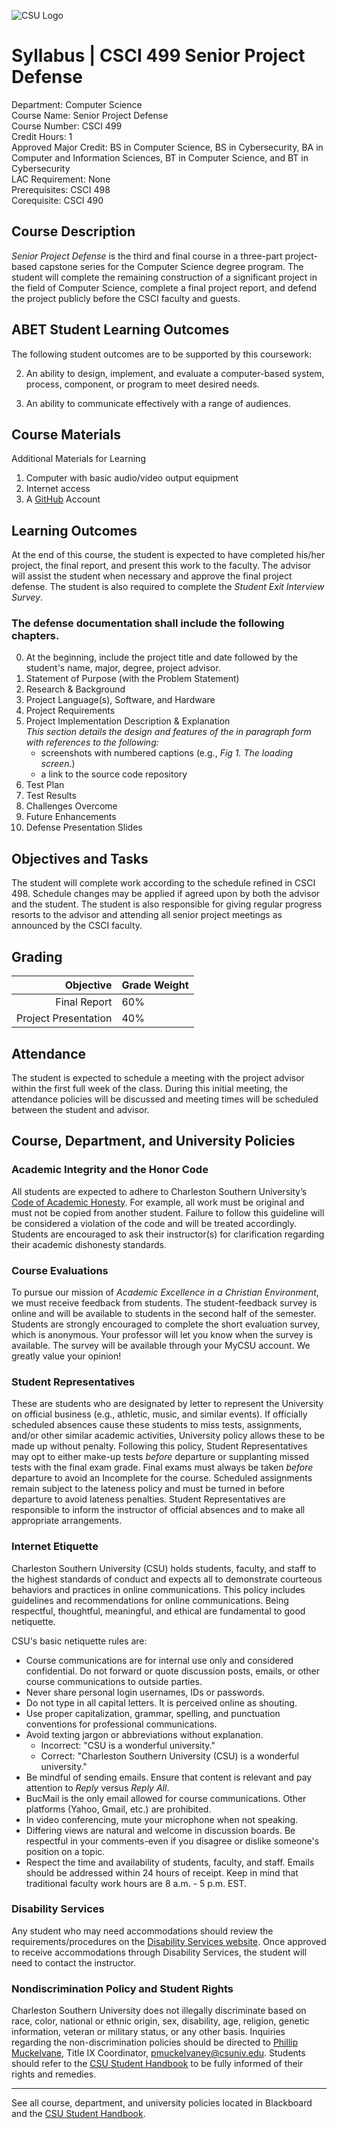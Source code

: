 ![CSU Logo](../media/CSU_logo.svg "Charleston Southern University")

Syllabus | CSCI 499 Senior Project Defense
===============================================

Department: Computer Science  
Course Name: Senior Project Defense  
Course Number: CSCI 499  
Credit Hours: 1  
Approved Major Credit: BS in Computer Science, BS in Cybersecurity, BA in Computer and Information Sciences, BT in Computer Science, and BT in  Cybersecurity  
LAC Requirement: None  
Prerequisites: CSCI 498  
Corequisite: CSCI 490

## Course Description

*Senior Project Defense* is the third and final course in a three-part project-based capstone series for the Computer Science degree program. The student will complete the remaining construction of a significant project in the field of Computer Science, complete a final project report, and defend the project publicly before the CSCI faculty
and guests.

## ABET Student Learning Outcomes

The following student outcomes are to be supported by this coursework:

2.  An ability to design, implement, and evaluate a computer-based system, process, component, or program to meet desired needs.

3.  An ability to communicate effectively with a range of audiences.

## Course Materials

Additional Materials for Learning

1.  Computer with basic audio/video output equipment
2.  Internet access
3.  A [GitHub](https://github.com/) Account

## Learning Outcomes

At the end of this course, the student is expected to have completed his/her project, the final report, and present this work to the faculty. The advisor will assist the student when necessary and approve the final project defense. The student is also required to complete the *Student Exit Interview Survey*.

### The defense documentation shall include the following chapters.

0.  At the beginning, include the project title and date followed by the student's name, major, degree, project advisor.
1.  Statement of Purpose (with the Problem Statement)
2.  Research & Background
3.  Project Language(s), Software, and Hardware
4.  Project Requirements
5.  Project Implementation Description & Explanation  
    *This section details the design and features of the in paragraph form with references to the following:*
    -  screenshots with numbered captions (e.g., *Fig 1. The loading screen.*)
    -  a link to the source code repository
6.  Test Plan
7.  Test Results
8.  Challenges Overcome
9.  Future Enhancements
10.  Defense Presentation Slides

## Objectives and Tasks

The student will complete work according to the schedule refined in CSCI 498. Schedule changes may be applied if agreed upon by both the advisor and the student. The student is also responsible for giving regular progress resorts to the advisor and attending all senior project meetings as announced by the CSCI faculty.

## Grading

| Objective            | Grade Weight |
|---------------------:|--------------|
| Final Report         | 60%          |
| Project Presentation | 40%          |


## Attendance

The student is expected to schedule a meeting with the project advisor within the first full week of the class. During this initial meeting, the attendance policies will be discussed and meeting times will be scheduled between the student and advisor.

## Course, Department, and University Policies

### Academic Integrity and the Honor Code

All students are expected to adhere to Charleston Southern University’s [Code of Academic Honesty](https://www.charlestonsouthern.edu/wp-content/uploads/Policy-R-58-updated-Feb-2023.pdf). For example, all work must be original and must not be copied from another student. Failure to follow this guideline will be considered a violation of the code and will be treated accordingly. Students are encouraged to ask their instructor(s) for clarification regarding their academic dishonesty standards.

### Course Evaluations

To pursue our mission of *Academic Excellence in a Christian Environment*, we must receive feedback from students. The student-feedback survey is online and will be available to students in the second half of the semester. Students are strongly encouraged to complete the short evaluation survey, which is anonymous. Your professor will let you know when the survey is available. The survey will be available through your MyCSU account. We greatly value your opinion!

### Student Representatives

These are students who are designated by letter to represent the University on official business (e.g., athletic, music, and similar events). If officially scheduled absences cause these students to miss tests, assignments, and/or other similar academic activities, University policy allows these to be made up without penalty. Following this policy, Student Representatives may opt to either make-up tests *before* departure or supplanting missed tests with the final exam grade. Final exams must always be taken *before* departure to avoid an Incomplete for the course. Scheduled assignments remain subject to the lateness policy and must be turned in before departure to avoid lateness penalties. Student Representatives are responsible to inform the instructor of official absences and to make all appropriate arrangements.

### Internet Etiquette

Charleston Southern University (CSU) holds students, faculty, and staff to the highest standards of conduct and expects all to demonstrate courteous behaviors and practices in online communications. This policy includes guidelines and recommendations for online communications. Being respectful, thoughtful, meaningful, and ethical are fundamental to good netiquette.

CSU's basic netiquette rules are:

*  Course communications are for internal use only and considered confidential. Do not forward or quote discussion posts, emails, or other course communications to outside parties.
*  Never share personal login usernames, IDs or passwords.
*  Do not type in all capital letters. It is perceived online as shouting.
*  Use proper capitalization, grammar, spelling, and punctuation conventions for professional communications.
*  Avoid texting jargon or abbreviations without explanation.
    *   Incorrect: "CSU is a wonderful university."
    *   Correct: "Charleston Southern University (CSU) is a wonderful university."
*  Be mindful of sending emails. Ensure that content is relevant and pay attention to *Reply* versus *Reply All*. 
*  BucMail is the only email allowed for course communications. Other platforms (Yahoo, Gmail, etc.) are prohibited. 
*  In video conferencing, mute your microphone when not speaking.
*  Differing views are natural and welcome in discussion boards. Be respectful in your comments-even if you disagree or dislike someone's position on a topic. 
*  Respect the time and availability of students, faculty, and staff. Emails should be addressed within 24 hours of receipt. Keep in mind that traditional faculty work hours are 8 a.m. - 5 p.m. EST.

### Disability Services

Any student who may need accommodations should review the requirements/procedures on the [Disability Services website](https://www.charlestonsouthern.edu/academics/student-success-center/disability-services/). Once approved to receive accommodations through Disability Services, the student will need to contact the instructor.

### Nondiscrimination Policy and Student Rights

Charleston Southern University does not illegally discriminate based on race, color, national or ethnic origin, sex, disability, age, religion, genetic information, veteran or military status, or any other basis.  Inquiries regarding the non-discrimination policies should be directed to [Phillip Muckelvane](https://www.charlestonsouthern.edu/directory/muckelvaney-phillip/), Title IX Coordinator, <pmuckelvaney@csuniv.edu>.  Students should refer to the [CSU Student Handbook](https://www.charlestonsouthern.edu/current-students/student-resources/) to be fully informed of their rights and remedies.

------------

See all course, department, and university policies located in Blackboard and the [CSU Student Handbook](https://www.charlestonsouthern.edu/current-students/student-resources/).

